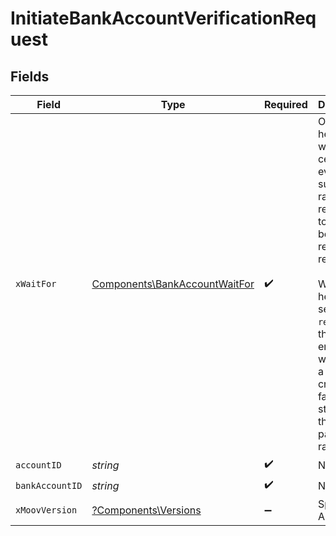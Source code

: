 # InitiateBankAccountVerificationRequest


## Fields

| Field                                                                                                                                                                                                                                      | Type                                                                                                                                                                                                                                       | Required                                                                                                                                                                                                                                   | Description                                                                                                                                                                                                                                |
| ------------------------------------------------------------------------------------------------------------------------------------------------------------------------------------------------------------------------------------------ | ------------------------------------------------------------------------------------------------------------------------------------------------------------------------------------------------------------------------------------------ | ------------------------------------------------------------------------------------------------------------------------------------------------------------------------------------------------------------------------------------------ | ------------------------------------------------------------------------------------------------------------------------------------------------------------------------------------------------------------------------------------------ |
| `xWaitFor`                                                                                                                                                                                                                                 | [Components\BankAccountWaitFor](../../Models/Components/BankAccountWaitFor.md)                                                                                                                                                             | :heavy_check_mark:                                                                                                                                                                                                                         | Optional header to wait for certain events, such as the rail response, to occur before returning a response.<br/><br/>When this header is set to `rail-response`, the endpoint will wait for a sent-credit or failed status from the payment rail. |
| `accountID`                                                                                                                                                                                                                                | *string*                                                                                                                                                                                                                                   | :heavy_check_mark:                                                                                                                                                                                                                         | N/A                                                                                                                                                                                                                                        |
| `bankAccountID`                                                                                                                                                                                                                            | *string*                                                                                                                                                                                                                                   | :heavy_check_mark:                                                                                                                                                                                                                         | N/A                                                                                                                                                                                                                                        |
| `xMoovVersion`                                                                                                                                                                                                                             | [?Components\Versions](../../Models/Components/Versions.md)                                                                                                                                                                                | :heavy_minus_sign:                                                                                                                                                                                                                         | Specify an API version.                                                                                                                                                                                                                    |